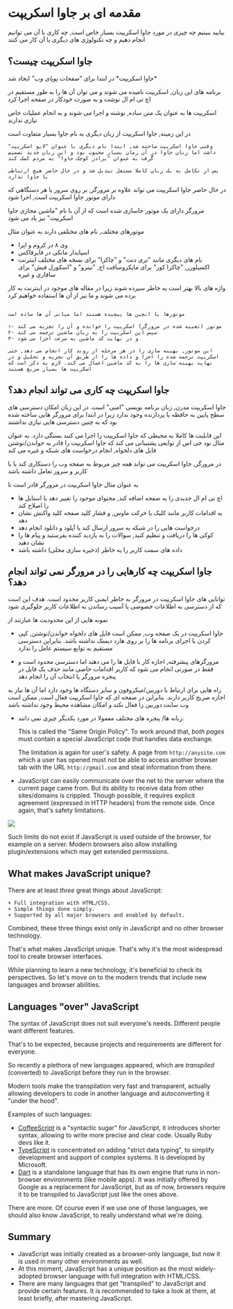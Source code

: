 # مقدمه ای بر جاوا اسکریپت

بیایید ببینیم چه چیزی در مورد جاوا اسکریپت بسیار خاص است, چه کاری با آن می توانیم انجام دهیم و چه تکنولوژی های دیگری با آن کار می کنند

## جاوا اسکریپت چیست؟

جاوا اسکریپت* در ابتدا برای *"صفحات پویای وب"* ایجاد شد*

برنامه های این زبان, اسکریپت نامیده می شوند و می توان آن ها را به طور مستقیم در اچ تی ام ال نوشت و به صورت خودکار در صفحه اجرا کرد

اسکریپت ها به عنوان یک متن ساده, نوشته و اجرا می شوند و به انجام عملیات خاص نیازی ندارند

در این زمینه, جاوا اسکریپت از زبان دیگری به نام جاوا بسیار متفاوت است

```smart header="چرا <u>جاوا</u>اسکریپت؟"
وقتی جاوا اسکریپت ساخته شد, ابتدا نام دیگری با عنوان "لایو اسکریپت" داشت اما زبان جاوا در آن زمان بسیار محبوب بود و این زبان جدید تصمیم گرفت به عنوان "برادر کوچک جاوا" به مردم کمک کند 

پس از تکامل به یک زبان کاملا مستقل تبدیل شد و در حال حاضر هیچ ارتباطی با جاوا ندارد
```

در حال حاضر جاوا اسکریپت می تواند علاوه بر مرورگر, بر روی سرور یا هر دستگاهی که دارای موتور جاوا اسکریپت است, اجرا شود

مرورگر دارای یک موتور جاسازی شده است که از آن با نام "ماشین مجازی جاوا اسکریپت" نیز یاد می شود

موتورهای مختلف, نام های مختلفی دارند به عنوان مثال

- وی ۸ در کروم و اپرا
- اسپایدار مانکی در فایرفاکس
- نام های دیگری مانند "تری دنت" و "چاکرا" برای نسخه های مختلف اینترنت اکسپلورر, "چاکرا کور" برای مایکروسافت اج, "نیترو" و "اسکورل فیش" برای سافاری و غیره

واژه های بالا بهتر است به خاطر سپرده شوند زیرا در مقاله های موجود در اینترنت به کار برده می شوند و ما نیز از آن ها استفاده خواهیم کرد 

```smart header="موتورها چگونه کار می کنند؟"

موتورها یا انجین ها پیچیده هستند اما مبانی آن ها ساده است

۱- موتور (تعبیه شده در مرورگر) اسکریپت را خوانده و آن را تجزیه می کند
۲- سپس این اسکریپت را به زبان ماشین ترجمه می کند
۳- و در نهایت کد ماشین به سرعت اجرا می شود

این موتور, بهینه سازی را در هر مرحله از روند کار انجام می دهد, حتی اسکریپت ترجمه شده را اجرا و داده ها را از طریق آن تجزیه و تحلیل و در نهایت بهینه سازی ها را به کد ماشین اعمال می کند. لازم به ذکر است که اسکریپت ها بسیار سریع هستند
```

## جاوا اسکریپت چه کاری می تواند انجام دهد؟

جاوا اسکریپت مدرن, زبان برنامه نویسی "امنی" است. در این زبان امکان دسترسی های سطح پایین به حافظه یا پردازنده وجود ندارد زیرا در ابتدا برای مرورگر هایی ساخته شده بود که به چنین دسترسی هایی نیازی نداشتند

این قابلیت ها کاملا به محیطی که جاوا اسکریپت را اجرا می کنند بستگی دارد. به عنوان مثال نود جی اس از توابعی پشتیبانی می کند که جاوا اسکریپت را قادر به خواندن/نوشتن فایل های دلخواه, انجام درخواست های شبکه و غیره می کند

در مرورگر, جاوا اسکریپت می تواند همه چیز مربوط به صفحه وب را دستکاری کند یا با کاربر و سرور تعامل داشته باشد

به عنوان مثال جاوا اسکریپت در مرورگر قادر است تا

- اچ تی ام ال جدیدی را به صفحه اضافه کند, محتوای موجود را تغییر دهد یا استایل ها را اصلاح کند
- به اقدامات کاربر مانند کلیک یا حرکت ماوس, و فشار کلید صفحه کلید واکنش نشان دهد
- درخواست هایی را در شبکه به سرور ارسال کند یا آپلود و دانلود انجام دهد
- کوکی ها را دریافت و تنظیم کنید, سوالات را به بازدید کننده بفرستید و پیام ها را نشان دهید
- داده های سمت کاربر را یه خاطر (ذخیره سازی محلی) داشته باشد

## جاوا اسکریپت چه کارهایی را در مرورگر نمی تواند انجام دهد؟

توانایی های جاوا اسکریپت در مرورگر به خاطر ایمنی کاربر محدود است. هدف این است که از دسترسی به اطلاعات خصوصی یا آسیب رساندن به اطلاعات کاربر جلوگیری شود

نمونه هایی از این محدودیت ها عبارتند از

- جاوا اسکریپت در یک صفحه وب, ممکن است فایل های دلخواه خواندن/نوشتن, کپی کردن یا اجرای برنامه ها را بر روی هارد دیسک نداشته باشد. بنابراین دسترسی مستقیم به توابع سیستم عامل را ندارد

- مرورگرهای پیشرفته, اجازه کار با فایل ها را می دهند اما دسترسی محدود است و فقط در صورتی انجام می شود که کاربر اقدامات خاصی مانند حذف یک فایل در پنجره مرورگر یا انتخاب آن را انجام دهد

راه هایی برای ارتباط با دوربین/میکروفون و سایر دستگاه ها وجود دارد اما آن ها نیاز به اجازه صریح کاربر دارند. بنابراین در صفحه ای که جاوا اسکریپت فعال است, ممکن است وب سایت دوربین را فعال نکند و امکان مشاهده محیط وجود نداشته باشد 
- زبانه ها/ پنجره های مختلف معمولا در مورد یکدیگر چیزی نمی دانند. 

    This is called the "Same Origin Policy". To work around that, *both pages* must contain a special JavaScript code that handles data exchange.

    The limitation is again for user's safety. A page from `http://anysite.com` which a user has opened must not be able to access another browser tab with the URL `http://gmail.com` and steal information from there.
- JavaScript can easily communicate over the net to the server where the current page came from. But its ability to receive data from other sites/domains is crippled. Though possible, it requires explicit agreement (expressed in HTTP headers) from the remote side. Once again, that's safety limitations.

![](limitations.png)

Such limits do not exist if JavaScript is used outside of the browser, for example on a server. Modern browsers also allow installing plugin/extensions which may get extended permissions.

## What makes JavaScript unique?

There are at least *three* great things about JavaScript:

```compare
+ Full integration with HTML/CSS.
+ Simple things done simply.
+ Supported by all major browsers and enabled by default.
```

Combined, these three things exist only in JavaScript and no other browser technology.

That's what makes JavaScript unique. That's why it's the most widespread tool to create browser interfaces.

While planning to learn a new technology, it's beneficial to check its perspectives. So let's move on to the modern trends that include new languages and browser abilities.


## Languages "over" JavaScript

The syntax of JavaScript does not suit everyone's needs. Different people want different features.

That's to be expected, because projects and requirements are different for everyone.

So recently a plethora of new languages appeared, which are *transpiled* (converted) to JavaScript before they run in the browser.

Modern tools make the transpilation very fast and transparent, actually allowing developers to code in another language and autoconverting it "under the hood".

Examples of such languages:

- [CoffeeScript](http://coffeescript.org/) is a "syntactic sugar" for JavaScript, it introduces shorter syntax, allowing to write more precise and clear code. Usually Ruby devs like it.
- [TypeScript](http://www.typescriptlang.org/) is concentrated on adding "strict data typing", to simplify development and support of complex systems. It is developed by Microsoft.
- [Dart](https://www.dartlang.org/) is a standalone language that has its own engine that runs in non-browser environments (like mobile apps). It was initially offered by Google as a replacement for JavaScript, but as of now, browsers require it to be transpiled to JavaScript just like the ones above.

There are more. Of course even if we use one of those languages, we should also know JavaScript, to really understand what we're doing.

## Summary

- JavaScript was initially created as a browser-only language, but now it is used in many other environments as well.
- At this moment, JavaScript has a unique position as the most widely-adopted browser language with full integration with HTML/CSS.
- There are many languages that get "transpiled" to JavaScript and provide certain features. It is recommended to take a look at them, at least briefly, after mastering JavaScript.
